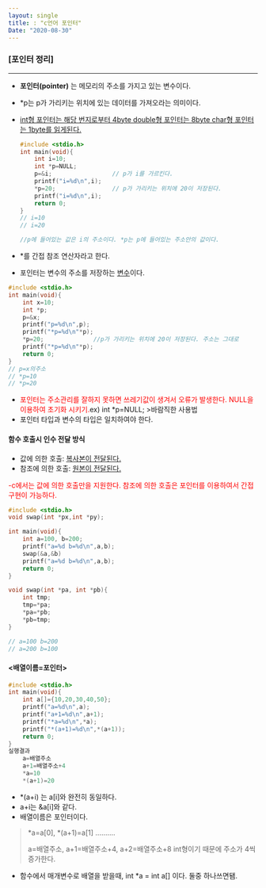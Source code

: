 ```yaml
---
layout: single
title: : "c언어 포인터"
Date: "2020-08-30"
---
```


### [포인터 정리]

---

* **포인터(pointer)** 는 메모리의 주소를 가지고 있는 변수이다.

* *p는 p가 가리키는 위치에 있는 데이터를 가져오라는 의미이다.

* <u>int형 포인터는 해당 번지로부터 4byte double형 포인터는 8byte char형 포인터는 1byte를 읽게된다.</u>

  ```c
  #include <stdio.h>
  int main(void){
      int i=10;
      int *p=NULL;
      p=&i;                 // p가 i를 가르킨다.
      printf("i=%d\n",i);
      *p=20;                // p가 가리키는 위치에 20이 저장된다.
      printf("i=%d\n",i);
      return 0;
  }
  // i=10
  // i=20
  
  //p에 들어있는 값은 i의 주소이다. *p는 p에 들어있는 주소안의 값이다.
  ```

* *를 간접 참조 연산자라고 한다.

* 포인터는 변수의 주소를 저장하는 <u>변수</u>이다.

```c
#include <stdio.h>
int main(void){
    int x=10;
    int *p;
    p=&x;
    printf("p=%d\n",p);
    printf("*p=%d\n"*p);
    *p=20;              //p가 가리키는 위치에 20이 저장된다. 주소는 그대로
    printf("*p=%d\n"*p);
    return 0;
}
// p=x의주소
// *p=10
// *p=20
```

* <font color="red">포인터는 주소관리를 잘하지 못하면 쓰레기값이 생겨서 오류가 발생한다. NULL을 이용하여 초기화 시키기.</font>ex) int *p=NULL;  >바람직한 사용법
* 포인터 타입과 변수의 타입은 일치하여야 한다.



#### 함수 호출시 인수 전달 방식

* 값에 의한 호출: <u>복사본이 전달된다.</u>
* 참조에 의한 호출: <u>원본이 전달된다.</u>

<font color="red">-c에서는 값에 의한 호출만을 지원한다. 참조에 의한 호출은 포인터를 이용하여서 간접 구현이 가능하다.</font>

```c
#include <stdio.h>
void swap(int *px,int *py);

int main(void){
    int a=100, b=200;    
    printf("a=%d b=%d\n",a,b);
    swap(&a,&b)
    printf("a=%d b=%d\n",a,b);
    return 0;
}

void swap(int *pa, int *pb){
    int tmp;
    tmp=*pa;
    *pa=*pb;
    *pb=tmp;
}

// a=100 b=200
// a=200 b=100
```



#### <배열이름=포인터>

```c
#include <stdio.h>
int main(void){
    int a[]={10,20,30,40,50};
    printf("a=%d\n",a);
    printf("a+1=%d\n",a+1);
    printf("*a=%d\n",*a);
    printf("*(a+1)=%d\n",*(a+1));
    return 0;
}
실행결과
    a=배열주소
    a+1=배열주소+4
    *a=10
    *(a+1)=20
```

* *(a+i) 는 a[i]와 완전히 동일하다.
* a+i는 &a[i]와 같다.
* 배열이름은 포인터이다.

> *a=a[0],  *(a+1)=a[1] ..........
>
> a=배열주소, a+1=배열주소+4, a+2=배열주소+8     int형이기 때문에 주소가 4씩 증가한다.

* 함수에서 매개변수로 배열을 받을때, int *a = int a[] 이다. 둘중 하나쓰면됌.